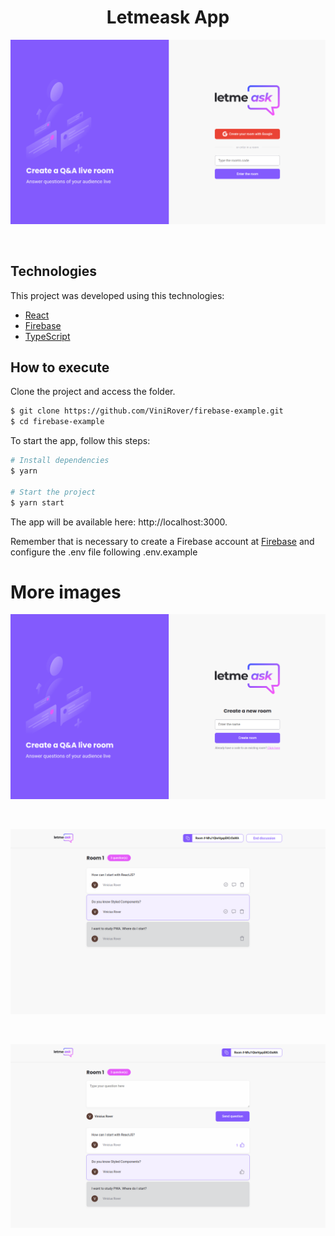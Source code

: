<h1 align="center">Letmeask App</h1>

![Image of SignIn](https://github.com/ViniRover/firebase-example/blob/main/Letmeask/Screenshot%20from%202021-08-19%2011-12-27.png)

<br>

## Technologies 

This project was developed using this technologies:

- [React](https://reactjs.org)
- [Firebase](https://firebase.google.com/)
- [TypeScript](https://www.typescriptlang.org/)

## How to execute

Clone the project and access the folder.

```bash
$ git clone https://github.com/ViniRover/firebase-example.git
$ cd firebase-example
```

To start the app, follow this steps:
```bash
# Install dependencies
$ yarn

# Start the project
$ yarn start
```
The app will be available here: http://localhost:3000.

Remember that is necessary to create a Firebase account at [Firebase](https://firebase.google.com/) and configure the .env file following .env.example

# More images

![Image of create room](https://github.com/ViniRover/firebase-example/blob/main/Letmeask/Screenshot%20from%202021-08-19%2011-12-38.png)

</br>

![Image of admin room](https://github.com/ViniRover/firebase-example/blob/main/Letmeask/Screenshot%20from%202021-08-19%2011-15-28.png)

</br>

![Image of user room](https://github.com/ViniRover/firebase-example/blob/main/Letmeask/Screenshot%20from%202021-08-19%2011-15-14.png)

